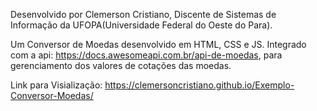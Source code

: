Desenvolvido por Clemerson Cristiano, Discente de Sistemas de Informação da UFOPA(Universidade Federal do Oeste do Para).

Um Conversor de Moedas desenvolvido em HTML, CSS e JS. Integrado com a api: https://docs.awesomeapi.com.br/api-de-moedas, para gerenciamento dos valores de cotações das moedas.

Link para Visialização: https://clemersoncristiano.github.io/Exemplo-Conversor-Moedas/
